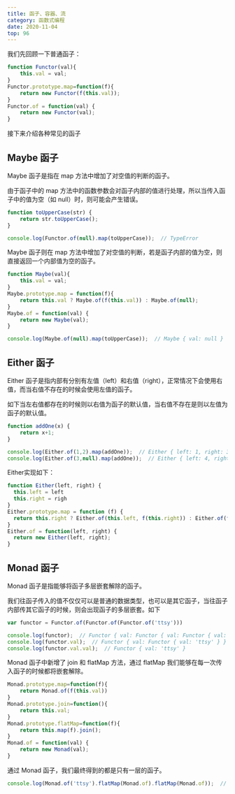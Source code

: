 ```yaml
---
title: 函子、容器、流
category: 函数式编程
date: 2020-11-04
top: 96
---
```


我们先回顾一下普通函子：
```js
function Functor(val){
    this.val = val;
}
Functor.prototype.map=function(f){
    return new Functor(f(this.val));
}
Functor.of = function(val) {
    return new Functor(val);
}
```

接下来介绍各种常见的函子

## Maybe 函子

Maybe 函子是指在 map 方法中增加了对空值的判断的函子。

由于函子中的 map 方法中的函数参数会对函子内部的值进行处理，所以当传入函子中的值为空（如 null）时，则可能会产生错误。

```js
function toUpperCase(str) {
    return str.toUpperCase();
}

console.log(Functor.of(null).map(toUpperCase));  // TypeError
```

Maybe 函子则在 map 方法中增加了对空值的判断，若是函子内部的值为空，则直接返回一个内部值为空的函子。

```js
function Maybe(val){
    this.val = val;
}
Maybe.prototype.map = function(f){
    return this.val ? Maybe.of(f(this.val)) : Maybe.of(null);
}
Maybe.of = function(val) {
    return new Maybe(val);
}

console.log(Maybe.of(null).map(toUpperCase));  // Maybe { val: null }
```

## Either 函子

Either 函子是指内部有分别有左值（left）和右值（right），正常情况下会使用右值，而当右值不存在的时候会使用左值的函子。

如下当左右值都存在的时候则以右值为函子的默认值，当右值不存在是则以左值为函子的默认值。

```js
function addOne(x) {
    return x+1;
}

console.log(Either.of(1,2).map(addOne));  // Either { left: 1, right: 3 }
console.log(Either.of(3,null).map(addOne));  // Either { left: 4, right: null }
```

Either实现如下：

```js
function Either(left, right) {
  this.left = left
  this.right = righ
}
Either.prototype.map = function (f) {
  return this.right ? Either.of(this.left, f(this.right)) : Either.of(f(this.left), this.right)
}
Either.of = function(left, right) {
  return new Either(left, right);
}
```

## Monad 函子

Monad 函子是指能够将函子多层嵌套解除的函子。

我们往函子传入的值不仅仅可以是普通的数据类型，也可以是其它函子，当往函子内部传其它函子的时候，则会出现函子的多层嵌套。如下

```js
var functor = Functor.of(Functor.of(Functor.of('ttsy')))

console.log(functor);  // Functor { val: Functor { val: Functor { val: 'ttsy' } } }
console.log(functor.val);  // Functor { val: Functor { val: 'ttsy' } }
console.log(functor.val.val);  // Functor { val: 'ttsy' }
```

Monad 函子中新增了 join 和 flatMap 方法，通过 flatMap 我们能够在每一次传入函子的时候都将嵌套解除。

```js
Monad.prototype.map=function(f){
    return Monad.of(f(this.val))
}
Monad.prototype.join=function(){
    return this.val;
}
Monad.prototype.flatMap=function(f){
    return this.map(f).join();
}
Monad.of = function(val) {
    return new Monad(val);
}
```

通过 Monad 函子，我们最终得到的都是只有一层的函子。
```js
console.log(Monad.of('ttsy').flatMap(Monad.of).flatMap(Monad.of));  // Monad { val: 'TTSY' }
```



